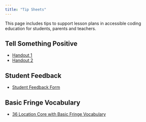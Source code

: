 ```yaml
---
title: "Tip Sheets"
---
```


This page includes tips to support lesson plans in accessible coding education for students, parents and teachers.

## Tell Something Positive
* [Handout 1](./tell-something-positive.pdf)
* [Handout 2](./tell-something-positive-text.pdf)

## Student Feedback
* [Student Feedback Form](./student-feedback-template.pdf)

## Basic Fringe Vocabulary
* [36 Location Core with Basic Fringe Vocabulary](./36-location-core-with-basic-fringe-vocabulary.pdf)